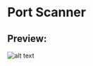 <h1>Port Scanner</h1>

<h2>Preview:</h2>

![alt text](https://github.com/1d05408acb/port_scanner/blob/main/preview.png?raw=true)